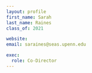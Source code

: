 ```yaml
---
layout: profile
first_name: Sarah
last_name: Raines
class_of: 2021

website:
email: saraines@seas.upenn.edu

exec:
  role: Co-Director
---
```


<!-- @format -->
